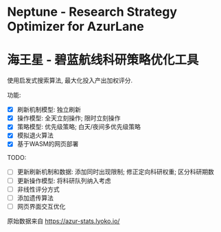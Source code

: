 # Neptune - Research Strategy Optimizer for AzurLane
# 海王星 - 碧蓝航线科研策略优化工具


使用启发式搜索算法, 最大化投入产出加权评分.

功能:
- [x] 刷新机制模型: 独立刷新
- [x] 操作模型: 全天立刻操作; 限时立刻操作
- [x] 策略模型: 优先级策略; 白天/夜间多优先级策略
- [x] 模拟退火算法
- [x] 基于WASM的网页部署

TODO:
- [ ] 更新刷新机制和数据: 添加同时出现限制; 修正定向科研权重; 区分科研期数
- [ ] 更新操作模型: 将科研队列纳入考虑
- [ ] 非线性评分方式
- [ ] 添加遗传算法
- [ ] 网页界面交互优化

原始数据来自 https://azur-stats.lyoko.io/ 
